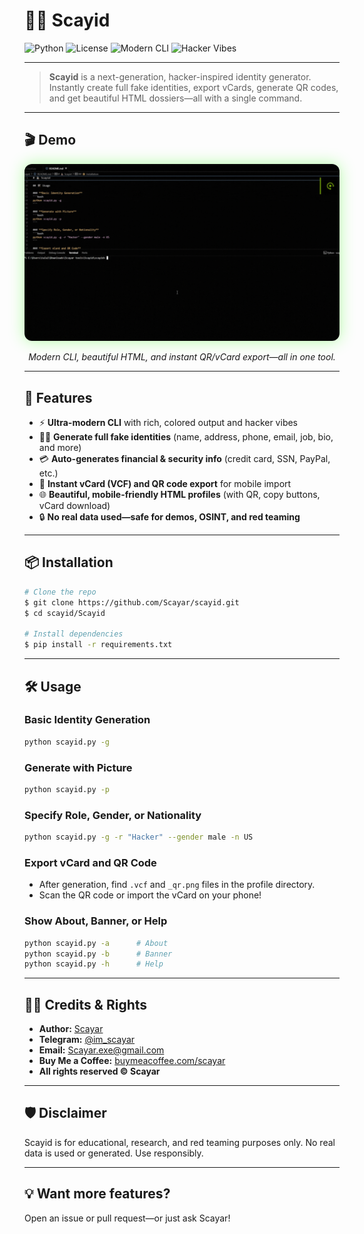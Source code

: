 # 🕵️‍♂️ Scayid

![Python](https://img.shields.io/badge/python-3.8%2B-blue?style=flat-square)
![License](https://img.shields.io/badge/license-Scayar-green?style=flat-square)
![Modern CLI](https://img.shields.io/badge/cli-rich%20output-brightgreen?style=flat-square)
![Hacker Vibes](https://img.shields.io/badge/vibes-hacker%20style-black?style=flat-square)

---

> **Scayid** is a next-generation, hacker-inspired identity generator. Instantly create full fake identities, export vCards, generate QR codes, and get beautiful HTML dossiers—all with a single command.

---

## 🎬 Demo

<p align="center">
  <img src="./docs/demo.gif" alt="Scayid Demo" width="600" style="border-radius:12px;box-shadow:0 0 24px #39ff1460;">
</p>

<p align="center"><i>Modern CLI, beautiful HTML, and instant QR/vCard export—all in one tool.</i></p>

---

## 🚀 Features

- ⚡ **Ultra-modern CLI** with rich, colored output and hacker vibes
- 🧑‍💻 **Generate full fake identities** (name, address, phone, email, job, bio, and more)
- 💳 **Auto-generates financial & security info** (credit card, SSN, PayPal, etc.)
- 📱 **Instant vCard (VCF) and QR code export** for mobile import
- 🌐 **Beautiful, mobile-friendly HTML profiles** (with QR, copy buttons, vCard download)
- 🔒 **No real data used—safe for demos, OSINT, and red teaming**

---

## 📦 Installation

```bash
# Clone the repo
$ git clone https://github.com/Scayar/scayid.git
$ cd scayid/Scayid

# Install dependencies
$ pip install -r requirements.txt
```

---

## 🛠️ Usage

### **Basic Identity Generation**
```bash
python scayid.py -g
```

### **Generate with Picture**
```bash
python scayid.py -p
```

### **Specify Role, Gender, or Nationality**
```bash
python scayid.py -g -r "Hacker" --gender male -n US
```

### **Export vCard and QR Code**
- After generation, find `.vcf` and `_qr.png` files in the profile directory.
- Scan the QR code or import the vCard on your phone!

### **Show About, Banner, or Help**
```bash
python scayid.py -a      # About
python scayid.py -b      # Banner
python scayid.py -h      # Help
```
---

## 🧑‍🎤 Credits & Rights

- **Author:** [Scayar](https://scayar.com)
- **Telegram:** [@im_scayar](https://t.me/im_scayar)
- **Email:** Scayar.exe@gmail.com
- **Buy Me a Coffee:** [buymeacoffee.com/scayar](https://buymeacoffee.com/scayar)
- **All rights reserved © Scayar**

---

## 🛡️ Disclaimer

Scayid is for educational, research, and red teaming purposes only. No real data is used or generated. Use responsibly.

---

## 💡 Want more features?
Open an issue or pull request—or just ask Scayar! 
